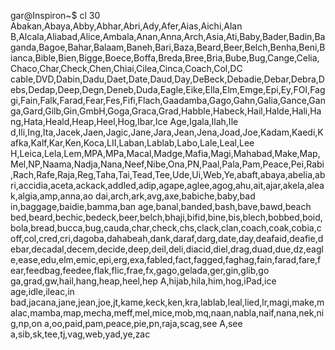 gar@Inspiron~$ cl 30
Abakan,Abaya,Abby,Abhar,Abri,Ady,Afer,Aias,Aichi,Alan B,Alcala,Aliabad,Alice,Ambala,Anan,Anna,Arch,Asia,Ati,Baby,Bader,Badin,Baganda,Bagoe,Bahar,Balaam,Baneh,Bari,Baza,Beard,Beer,Belch,Benha,Beni,Bianca,Bible,Bien,Bigge,Boece,Boffa,Breda,Bree,Bria,Bube,Bug,Cange,Celia,Chaco,Char,Check,Chen,Chiai,Cilea,Cinca,Coach,Col,DC cable,DVD,Dabin,Dadu,Daet,Date,Daud,Day,DeBeck,Debadie,Debar,Debra,Debs,Dedap,Deep,Degn,Deneb,Duda,Eagle,Eike,Ella,Elm,Emge,Epi,Ey,FOI,Faggi,Fain,Falk,Farad,Fear,Fes,Fifi,Flach,Gaadamba,Gago,Gahn,Galia,Gance,Ganga,Gard,Gilb,Gin,GmbH,Goga,Graca,Grad,Habble,Habeck,Hail,Halde,Hali,Hang,Hata,Heald,Heap,Heel,Hog,Ibar,Ice Age,Igala,Ilah,Ile d,Ili,Ing,Ita,Jacek,Jaen,Jagic,Jane,Jara,Jean,Jena,Joad,Joe,Kadam,Kaedi,Kafka,Kalf,Kar,Ken,Koca,LII,Laban,Lablab,Labo,Lale,Leal,Lee H,Leica,Lela,Lem,MPA,MPa,Macal,Madge,Mafia,Magi,Mahabad,Make,Map,Mel,NP,Naama,Nadja,Nana,Neef,Nibe,Ona,PN,Paal,Pala,Pam,Peace,Pei,Rabi,Rach,Rafe,Raja,Reg,Taha,Tai,Tead,Tee,Ude,Ui,Web,Ye,abaft,abaya,abelia,abri,accidia,aceta,ackack,addled,adip,agape,aglee,agog,ahu,ait,ajar,akela,aleak,algia,amp,anna,ao dai,arch,ark,avg,axe,babiche,baby,bad in,baggage,baidie,bamma,ban age,banal,banded,bash,bave,bawd,beach bed,beard,bechic,bedeck,beer,belch,bhaji,bifid,bine,bis,blech,bobbed,boid,bola,bread,bucca,bug,cauda,char,check,chs,clack,clan,coach,coak,cobia,coff,col,cred,cri,dagoba,dahabeah,dank,daraf,darg,date,day,deafaid,deafie,debar,decadal,decem,decide,deep,deil,deli,diacid,diel,drag,duad,due,dz,eagle,ease,edu,elm,emic,epi,erg,exa,fabled,fact,fagged,faghag,fain,farad,fare,fear,feedbag,feedee,flak,flic,frae,fx,gago,gelada,ger,gin,glib,go ga,grad,gw,hail,hang,heap,heel,hep A,hijab,hila,him,hog,iPad,ice age,idle,ileac,in bad,jacana,jane,jean,joe,jt,kame,keck,ken,kra,lablab,leal,lied,lr,magi,make,malac,mamba,map,mecha,meff,mel,mice,mob,mq,naan,nabla,naif,nana,nek,nig,np,on a,oo,paid,pam,peace,pie,pn,raja,scag,see A,see a,sib,sk,tee,tj,vag,web,yad,ye,zac
